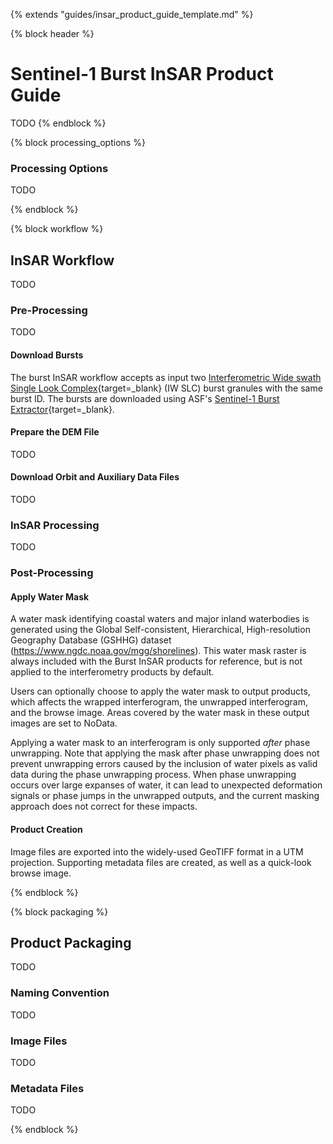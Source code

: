 {% extends "guides/insar_product_guide_template.md" %}

{% block header %}
# Sentinel-1 Burst InSAR Product Guide

TODO
{% endblock %}

{% block processing_options %}
### Processing Options
TODO

{% endblock %}

{% block workflow %}
## InSAR Workflow
TODO

### Pre-Processing

TODO

#### Download Bursts

The burst InSAR workflow accepts as input two
[Interferometric Wide swath Single Look Complex](https://sentinel.esa.int/web/sentinel/user-guides/sentinel-1-sar/acquisition-modes/interferometric-wide-swath "https://sentinel.esa.int/web/sentinel/user-guides/sentinel-1-sar/acquisition-modes/interferometric-wide-swath" ){target=_blank}
(IW SLC) burst granules with the same burst ID.
The bursts are downloaded using ASF's
[Sentinel-1 Burst Extractor](https://sentinel1-burst-documentation.asf.alaska.edu/ "https://sentinel1-burst-documentation.asf.alaska.edu/" ){target=_blank}.

#### Prepare the DEM File
TODO

#### Download Orbit and Auxiliary Data Files
TODO

### InSAR Processing
TODO

### Post-Processing

#### Apply Water Mask
A water mask identifying coastal waters and major inland waterbodies is generated using the Global Self-consistent,
Hierarchical, High-resolution Geography Database (GSHHG) dataset (https://www.ngdc.noaa.gov/mgg/shorelines). This water mask raster is always included with the Burst InSAR products for reference, but is not applied to the interferometry products by default.

Users can optionally choose to apply the water mask to output products, which affects the wrapped interferogram,
the unwrapped interferogram, and the browse image. Areas covered by the water mask in these output images are set to
NoData.

Applying a water mask to an interferogram is only supported *after* phase unwrapping. Note that
applying the mask after phase unwrapping does not prevent unwrapping errors caused by the inclusion of water pixels
as valid data during the phase unwrapping process. When phase unwrapping occurs over large expanses of water, it can
lead to unexpected deformation signals or phase jumps in the unwrapped outputs, and the current masking approach
does not correct for these impacts.

#### Product Creation
Image files are exported into the widely-used GeoTIFF format in a UTM projection. Supporting metadata files are created,
as well as a quick-look browse image.

{% endblock %}

{% block packaging %}
## Product Packaging
TODO

### Naming Convention
TODO

### Image Files
TODO

### Metadata Files
TODO

{% endblock %}
